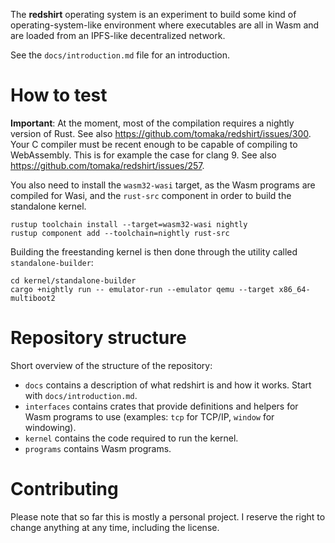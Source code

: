 The **redshirt** operating system is an experiment to build some kind of operating-system-like
environment where executables are all in Wasm and are loaded from an IPFS-like decentralized
network.

See the `docs/introduction.md` file for an introduction.

# How to test

**Important**: At the moment, most of the compilation requires a nightly version of Rust. See also https://github.com/tomaka/redshirt/issues/300.
Your C compiler must be recent enough to be capable of compiling to WebAssembly. This is for example the case for clang 9. See also https://github.com/tomaka/redshirt/issues/257.

You also need to install the `wasm32-wasi` target, as the Wasm programs are compiled for Wasi, and the `rust-src` component in order to build the standalone kernel.

```
rustup toolchain install --target=wasm32-wasi nightly
rustup component add --toolchain=nightly rust-src
```

Building the freestanding kernel is then done through the utility called `standalone-builder`:

```
cd kernel/standalone-builder
cargo +nightly run -- emulator-run --emulator qemu --target x86_64-multiboot2
```

# Repository structure

Short overview of the structure of the repository:

- `docs` contains a description of what redshirt is and how it works. Start with `docs/introduction.md`.
- `interfaces` contains crates that provide definitions and helpers for Wasm programs to use
  (examples: `tcp` for TCP/IP, `window` for windowing).
- `kernel` contains the code required to run the kernel.
- `programs` contains Wasm programs.

# Contributing

Please note that so far this is mostly a personal project. I reserve the right to change anything
at any time, including the license.

